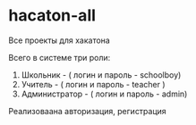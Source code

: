 # hacaton-all
Все проекты для хакатона

Всего в системе три роли:

1. Школьник - ( логин и пароль - schoolboy)
2. Учитель - ( логин и пароль - teacher )
3. Администратор - ( логин и пароль - admin)

Реализоваана авторизация, регистрация
